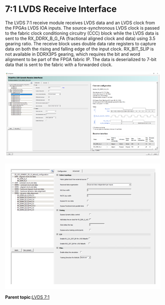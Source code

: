 # 7:1 LVDS Receive Interface

The LVDS 7:1 receive module receives LVDS data and an LVDS clock from the FPGAs LVDS IOA inputs. The source-synchronous LVDS clock is passed to the fabric clock conditioning circuitry \(CCC\) block while the LVDS data is sent to the RX\_DDRX\_B\_G\_FA \(fractional aligned clock and data\) using 3.5 gearing ratio. The receive block uses double data rate registers to capture data on both the rising and falling edge of the input clock. RX\_BIT\_SLIP is not available in DDRX3P5 gearing, which requires the bit and word alignment to be part of the FPGA fabric IP. The data is deserialized to 7-bit data that is sent to the fabric with a forwarded clock.

![](GUID-8A931485-4848-404D-A3D6-AFC0F3286E73-low.png "RX_DDRX_B_G_FA Interface—Configuration Tab")

![](GUID-FB692356-B51F-4870-9878-7DD9B868E859-low.png "RX_DDRX_B_G_FA Interface—Advanced Tab")

**Parent topic:**[LVDS 7:1](GUID-F8878616-7DDC-4EC3-A0F4-A77EEC61E198.md)

